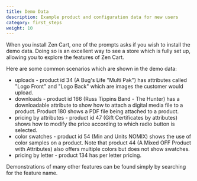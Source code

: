 ```yaml
---
title: Demo Data 
description: Example product and configuration data for new users 
category: first_steps
weight: 10
---
```


When you install Zen Cart, one of the prompts asks if you wish to install 
the demo data.  Doing so is an excellent way to see a store which is fully set up, allowing you to explore the features of Zen Cart.

Here are some common scenarios which are shown in the demo data: 

- uploads - product id 34 (A Bug's Life "Multi Pak") has attributes called "Logo Front" and "Logo Back" which are images the customer would upload. 
- downloads - product id 166 (Russ Tippins Band - The Hunter) has a downloadable attribute to show how to attach a digital media file to a product.  Product 180 shows a PDF file being attached to a product. 
- pricing by attributes - product id 47 (Gift Certificates by attributes) shows how to modify the price according to which radio button is selected. 
- color swatches -  product id 54 (Min and Units NOMIX) shows the use of color samples on a product.  Note that product 44 (A Mixed OFF Product with Attributes) also offers multiple colors but does not show swatches. 
- pricing by letter - product 134 has per letter pricing.

Demonstrations of many other features can be found simply by searching for the feature name.

